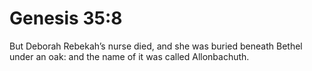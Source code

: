 # Genesis 35:8

But Deborah Rebekah’s nurse died, and she was buried beneath Bethel under an oak: and the name of it was called Allonbachuth.